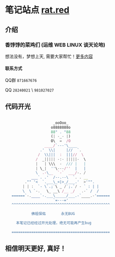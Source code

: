 # 笔记站点 [rat.red](https://rat.red)

## 介绍

### 香饽饽的菜鸡们  (运维 WEB LINUX 谈天论地)

想法没有，梦想上天, 需要大家帮忙！[更多内容](https://rat.red/notes/Linux.html)


#### 联系方式

QQ群 `871667676`

QQ `28240021` \ `981027027`

## 代码开光

```js
   
                      _ooOoo_
                     o8888888o
                     88" . "88
                     (| -_- |)
                     O\  =  /O
                  ____/`---'\____
                .'  \\|     |//  `.
               /  \\|||  :  |||//  \
              /  _||||| -:- |||||-  \
              |   | \\\  -  /// |   |
              | \_|  ''\---/''  |   |
              \  .-\__  `-`  ___/-. /
            ___`. .'  /--.--\  `. . __
         ."" '<  `.___\_<|>_/___.'  >'"".
        | | :  `- \`.;`\ _ /`;.`/ - ` : | |
        \  \ `-.   \_ __\ /__ _/   .-` /  /
   ======`-.____`-.___\_____/___.-`____.-'======
                      `=---='
   ^^^^^^^^^^^^^^^^^^^^^^^^^^^^^^^^^^^^^^^^^^^^^
   
            佛祖保佑       永无BUG
   
     本笔记已经经过开光处理，绝无可能再产生bug
   
   =============================================
```

## 相信明天更好, 真好！

